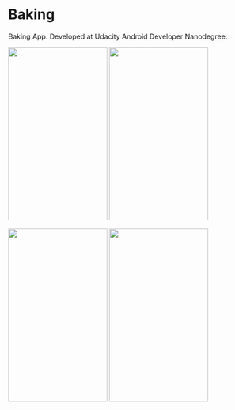 # Baking
Baking App.
Developed at Udacity Android Developer Nanodegree.

<img src="https://user-images.githubusercontent.com/35703415/58220920-05fea000-7d11-11e9-8aaa-df36fb04dc58.png" width="200" height="350"> <img src="https://user-images.githubusercontent.com/35703415/58220921-05fea000-7d11-11e9-80bf-9ad5ce1da458.png" width="200" height="350">

<img src="https://user-images.githubusercontent.com/35703415/58220922-05fea000-7d11-11e9-8f81-245a8863300d.png" width="200" height="350"> <img src="https://user-images.githubusercontent.com/35703415/58220923-06973680-7d11-11e9-9284-5ec4a3525b4e.png" width="200" height="350">
